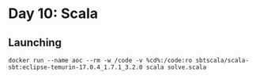 # Day 10: Scala

## Launching

```
docker run --name aoc --rm -w /code -v %cd%:/code:ro sbtscala/scala-sbt:eclipse-temurin-17.0.4_1.7.1_3.2.0 scala solve.scala
```
